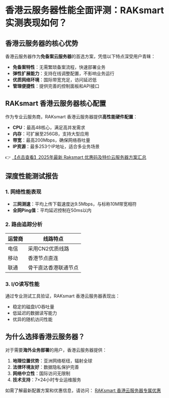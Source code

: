 # 香港云服务器性能全面评测：RAKsmart 实测表现如何？

## 香港云服务器的核心优势

香港云服务器作为**免备案云服务器**的首选方案，凭借以下特点深受用户青睐：

- **免备案特性**：无需繁琐备案流程，快速部署业务
- **弹性扩展能力**：支持在线调整配置，不影响业务运行
- **优质网络环境**：国际带宽充足，访问延迟低
- **管理便捷性**：提供完善的控制面板和API接口

## RAKsmart 香港云服务器核心配置

作为专业云服务商，RAKsmart 香港云服务器提供**高性能硬件配置**：

- **CPU**：最高48核心，满足高并发需求
- **内存**：可扩展至256GB，支持大型应用
- **带宽**：最高200Mbps，确保网络吞吐量
- **IP资源**：最多253个IP地址，适合多业务场景

👉 [【点击查看】2025年最新 Raksmart 优惠码及特价云服务器方案汇总](https://bit.ly/raksmart)

## 深度性能测试报告

### 1. 网络性能表现

- **三网测速**：平均上传下载速度达9.5Mbps，与标称10M带宽相符
- **全网Ping值**：平均延迟控制在50ms以内

### 2. 路由追踪分析

| 运营商 | 线路特点                     |
|--------|----------------------------|
| 电信   | 采用CN2优质线路             |
| 移动   | 香港节点直连                |
| 联通   | 骨干直达香港联通节点        |

### 3. I/O读写性能

通过专业测试工具验证，RAKsmart 香港云服务器表现出：

- 稳定的磁盘I/O吞吐量
- 低延迟的数据读写能力
- 优异的随机访问性能

## 为什么选择香港云服务器？

对于需要**海外业务部署**的用户，香港云服务器提供：

1. **地理位置优势**：亚洲网络枢纽，辐射全球
2. **法律环境友好**：数据隐私保护完善
3. **网络中立性**：国际访问无限制
4. **技术支持**：7×24小时专业运维服务

如需了解最新配置方案和优惠信息，请访问：
[RAKsmart 香港云服务器专属优惠](https://bit.ly/raksmart)